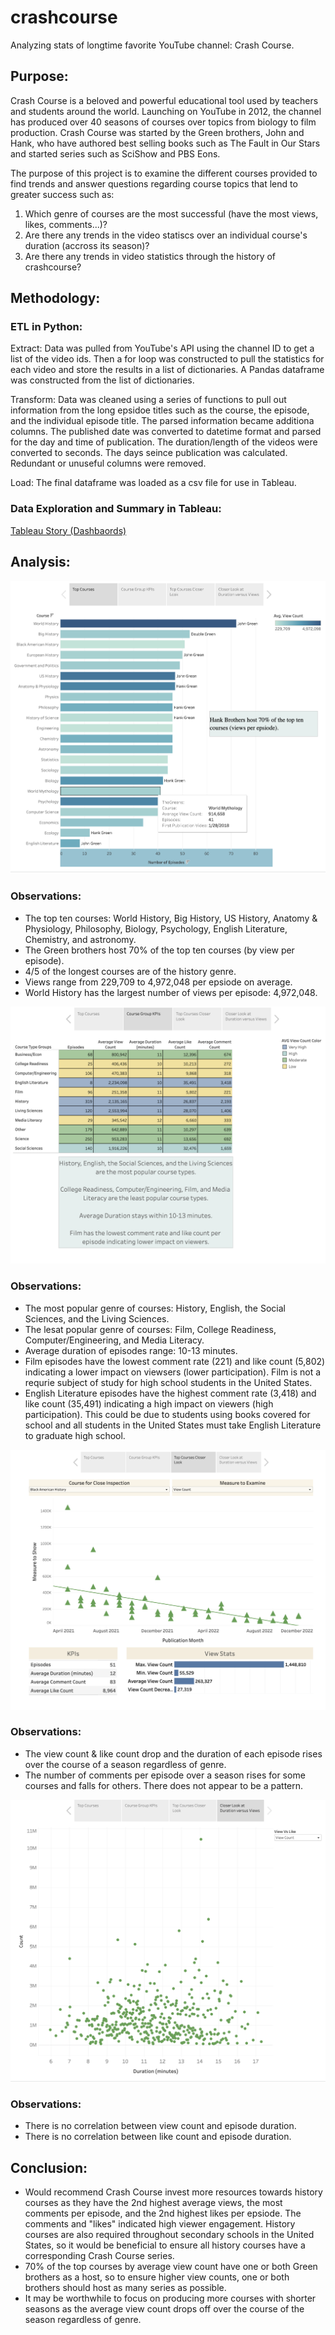 # crashcourse
Analyzing stats of longtime favorite YouTube channel: Crash Course.
## Purpose:
Crash Course is a beloved and powerful educational tool used by teachers and students around the world. Launching on YouTube in 2012, the channel has produced over 40 seasons of courses over topics from biology to film production. Crash Course was started by the Green brothers, John and Hank, who have authored best selling books such as The Fault in Our Stars and started series such as SciShow and PBS Eons. 

The purpose of this project is to examine the different courses provided to find trends and answer questions regarding course topics that lend to greater success such as:
1. Which genre of courses are the most successful (have the most views, likes, comments...)?
2. Are there any trends in the video statiscs over an individual course's duration (accross its season)?
3. Are there any trends in video statistics through the history of crashcourse?

 ## Methodology:

 ### ETL in Python: 
Extract: Data was pulled from YouTube's API using the channel ID to get a list of the video ids. Then a for loop was constructed to pull the statistics for each video and store the results in a list of dictionaries. A Pandas dataframe was constructed from the list of dictionaries. 

Transform: Data was cleaned using a series of functions to pull out information from the long epsidoe titles such as the course, the episode, and the individual episode title. The parsed information became additiona columns. The published date was converted to datetime format and parsed for the day and time of publication. The duration/length of the videos were converted to seconds. The days seince publication was calculated. Redundant or unuseful columns were removed. 

Load: The final dataframe was loaded as a csv file for use in Tableau.

 ### Data Exploration and Summary in Tableau:

[Tableau Story (Dashbaords)](https://public.tableau.com/app/profile/jennifer.shulyak/viz/CrashCourseAnalysis/Story1?publish=yes)

 ## Analysis:

 ![StoryBoard1](Images/StoryBoard1.png)

### Observations: 
 * The top ten courses: World History, Big History, US History, Anatomy & Physiology, Philosophy, Biology, Psychology, English Literature, Chemistry, and astronomy. 
 * The Green brothers host 70% of the top ten courses (by view per episode).
 * 4/5 of the longest courses are of the history genre.
 * Views range from 229,709 to 4,972,048 per epsiode on average.
 * World History has the largest number of views per episode: 4,972,048.
  

 ![StoryBoard2](Images/StoryBoard2.png)

### Observations: 
 * The most popular genre of courses: History, English, the Social Sciences, and the Living Sciences.
 * The lesat popular genre of courses: Film, College Readiness, Computer/Engineering, and Media Literacy.
 * Average duration of episodes range: 10-13 minutes.
 * Film episodes have the lowest comment rate (221) and like count (5,802) indicating a lower impact on viewsers (lower participation). Film is not a requrie subject of study for high school students in the United States. 
 * English Literature episodes have the highest comment rate (3,418) and like count (35,491) indicating a high impact on viewers (high participation). This could be due to students using books covered for school and all students in the United States must take English Literature to graduate high school. 

 ![StoryBoard3](Images/StoryBoard3.png)
 ### Observations:
 * The view count & like count drop and the duration of each episode rises over the course of a season regardless of genre.
 * The number of comments per episode over a season rises for some courses and falls for others. There does not appear to be a pattern. 

 ![StoryBoard4](Images/StoryBoard4.png)
 ### Observations: 
 * There is no correlation between view count and episode duration.
 * There is no correlation between like count and episode duration.

 ## Conclusion: 
 *  Would recommend Crash Course invest more resources towards history courses as they have the 2nd highest average views, the most comments per episode, and the 2nd highest likes per epsiode. The comments and "likes" indicated high viewer engagement. History courses are also required throughout secondary schools in the United States, so it would be beneficial to ensure all history courses have a corresponding Crash Course series.
 *  70% of the top courses by average view count have one or both Green brothers as a host, so to ensure higher view counts, one or both brothers should host as many series as possible. 
 *  It may be worthwhile to focus on producing more courses with shorter seasons as the average view count drops off over the course of the season regardless of genre. 

